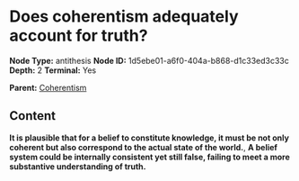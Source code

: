 # Does coherentism adequately account for truth?

**Node Type:** antithesis
**Node ID:** 1d5ebe01-a6f0-404a-b868-d1c33ed3c33c
**Depth:** 2
**Terminal:** Yes

**Parent:** [Coherentism](coherentism.md)

## Content

**It is plausible that for a belief to constitute knowledge, it must be not only coherent but also correspond to the actual state of the world.**, **A belief system could be internally consistent yet still false, failing to meet a more substantive understanding of truth.**
